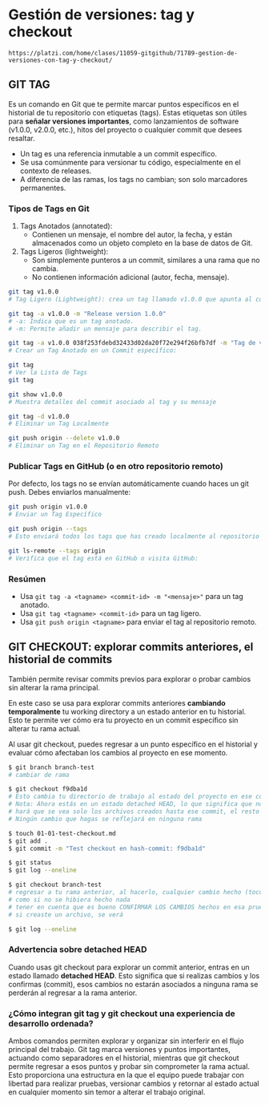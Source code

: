 # Gestión de versiones: tag y checkout
```https://platzi.com/home/clases/11059-gitgithub/71789-gestion-de-versiones-con-tag-y-checkout/```

## GIT TAG
Es un comando en Git que te permite marcar puntos específicos en el historial de tu repositorio con etiquetas (tags). Estas etiquetas son útiles para **señalar versiones importantes**, como lanzamientos de software (v1.0.0, v2.0.0, etc.), hitos del proyecto o cualquier commit que desees resaltar.
- Un tag es una referencia inmutable a un commit específico.
- Se usa comúnmente para versionar tu código, especialmente en el contexto de releases.
- A diferencia de las ramas, los tags no cambian; son solo marcadores permanentes.

### Tipos de Tags en Git
1. Tags Anotados (annotated):
    - Contienen un mensaje, el nombre del autor, la fecha, y están almacenados como un objeto completo en la base de datos de Git. 
2. Tags Ligeros (lightweight):
    - Son simplemente punteros a un commit, similares a una rama que no cambia.
    - No contienen información adicional (autor, fecha, mensaje).

```bash
git tag v1.0.0
# Tag Ligero (Lightweight): crea un tag llamado v1.0.0 que apunta al commit actual.

git tag -a v1.0.0 -m "Release version 1.0.0"
# -a: Indica que es un tag anotado.
# -m: Permite añadir un mensaje para describir el tag.

git tag -a v1.0.0 038f253fdebd32433d02da20f72e294f26bfb7df -m "Tag de versión 1.0.0"
# Crear un Tag Anotado en un Commit específico:

git tag
# Ver la Lista de Tags
git tag

git show v1.0.0
# Muestra detalles del commit asociado al tag y su mensaje

git tag -d v1.0.0
# Eliminar un Tag Localmente

git push origin --delete v1.0.0
# Eliminar un Tag en el Repositorio Remoto

```

### Publicar Tags en GitHub (o en otro repositorio remoto)
Por defecto, los tags no se envían automáticamente cuando haces un git push. Debes enviarlos manualmente:
```bash
git push origin v1.0.0
# Enviar un Tag Específico

git push origin --tags
# Esto enviará todos los tags que has creado localmente al repositorio remoto.

git ls-remote --tags origin
# Verifica que el tag está en GitHub o visita GitHub:
```

### Resúmen 
- Usa ```git tag -a <tagname> <commit-id> -m "<mensaje>"``` para un tag anotado.
- Usa ```git tag <tagname> <commit-id>``` para un tag ligero.
- Usa ```git push origin <tagname>``` para enviar el tag al repositorio remoto.

## GIT CHECKOUT: explorar commits anteriores, el historial de commits
También permite revisar commits previos para explorar o probar cambios sin alterar la rama principal.

En este caso se usa para explorar commits anteriores **cambiando temporalmente** tu working directory a un estado anterior en tu historial. Esto te permite ver cómo era tu proyecto en un commit específico sin alterar tu rama actual.

Al usar git checkout, puedes regresar a un punto específico en el historial y evaluar cómo afectaban los cambios al proyecto en ese momento.

```bash
$ git branch branch-test
# cambiar de rama

$ git checkout f9dba1d
# Esto cambia tu directorio de trabajo al estado del proyecto en ese commit.
# Nota: Ahora estás en un estado detached HEAD, lo que significa que no estás en ninguna rama.
# hará que se vea solo los archivos creados hasta ese commit, el resto desaparece 
# Ningún cambio que hagas se reflejará en ninguna rama

$ touch 01-01-test-checkout.md
$ git add .
$ git commit -m "Test checkout en hash-commit: f9dba1d"

$ git status
$ git log --oneline

$ git checkout branch-test
# regresar a tu rama anterior, al hacerlo, cualquier cambio hecho (tocuch, add, commit...), ya NO se verá
# como si no se hibiera hecho nada
# tener en cuenta que es bueno CONFIRMAR LOS CAMBIOS hechos en esa prueba, ya que si regresas a la rama
# si creaste un archivo, se verá 

$ git log --oneline
```

### Advertencia sobre detached HEAD
Cuando usas git checkout para explorar un commit anterior, entras en un estado llamado **detached HEAD**. Esto significa que si realizas cambios y los confirmas (commit), esos cambios no estarán asociados a ninguna rama se perderán al regresar a la rama anterior.

### ¿Cómo integran git tag y git checkout una experiencia de desarrollo ordenada?
Ambos comandos permiten explorar y organizar sin interferir en el flujo principal del trabajo. Git tag marca versiones y puntos importantes, actuando como separadores en el historial, mientras que git checkout permite regresar a esos puntos y probar sin comprometer la rama actual. Esto proporciona una estructura en la que el equipo puede trabajar con libertad para realizar pruebas, versionar cambios y retornar al estado actual en cualquier momento sin temor a alterar el trabajo original.